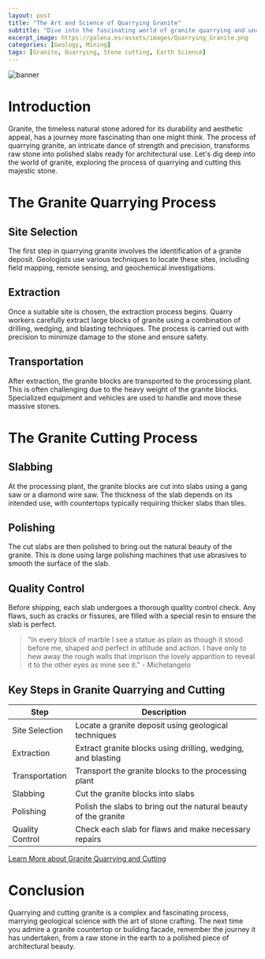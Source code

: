 ```yaml
---
layout: post
title: "The Art and Science of Quarrying Granite"
subtitle: "Dive into the fascinating world of granite quarrying and uncover the processes that transform raw stone into polished beauty."
excerpt_image: https://galena.es/assets/images/Quarrying_Granite.png
categories: [Geology, Mining]
tags: [Granite, Quarrying, Stone cutting, Earth Science]
---
```

![banner](https://galena.es/assets/images/Quarrying_Granite.png)

# Introduction

Granite, the timeless natural stone adored for its durability and aesthetic appeal, has a journey more fascinating than one might think. The process of quarrying granite, an intricate dance of strength and precision, transforms raw stone into polished slabs ready for architectural use. Let's dig deep into the world of granite, exploring the process of quarrying and cutting this majestic stone.

# The Granite Quarrying Process

## Site Selection

The first step in quarrying granite involves the identification of a granite deposit. Geologists use various techniques to locate these sites, including field mapping, remote sensing, and geochemical investigations.

## Extraction

Once a suitable site is chosen, the extraction process begins. Quarry workers carefully extract large blocks of granite using a combination of drilling, wedging, and blasting techniques. The process is carried out with precision to minimize damage to the stone and ensure safety.

## Transportation

After extraction, the granite blocks are transported to the processing plant. This is often challenging due to the heavy weight of the granite blocks. Specialized equipment and vehicles are used to handle and move these massive stones.

# The Granite Cutting Process

## Slabbing

At the processing plant, the granite blocks are cut into slabs using a gang saw or a diamond wire saw. The thickness of the slab depends on its intended use, with countertops typically requiring thicker slabs than tiles.

## Polishing

The cut slabs are then polished to bring out the natural beauty of the granite. This is done using large polishing machines that use abrasives to smooth the surface of the slab.

## Quality Control

Before shipping, each slab undergoes a thorough quality control check. Any flaws, such as cracks or fissures, are filled with a special resin to ensure the slab is perfect.

> "In every block of marble I see a statue as plain as though it stood before me, shaped and perfect in attitude and action. I have only to hew away the rough walls that imprison the lovely apparition to reveal it to the other eyes as mine see it." - Michelangelo

## Key Steps in Granite Quarrying and Cutting

| Step        | Description           |
| ------------- |-------------|
| Site Selection | Locate a granite deposit using geological techniques |
| Extraction | Extract granite blocks using drilling, wedging, and blasting |
| Transportation | Transport the granite blocks to the processing plant |
| Slabbing | Cut the granite blocks into slabs |
| Polishing | Polish the slabs to bring out the natural beauty of the granite |
| Quality Control | Check each slab for flaws and make necessary repairs |

[Learn More about Granite Quarrying and Cutting](https://www.naturalstoneinstitute.org/stoneprofessionals/resources/)

# Conclusion

Quarrying and cutting granite is a complex and fascinating process, marrying geological science with the art of stone crafting. The next time you admire a granite countertop or building facade, remember the journey it has undertaken, from a raw stone in the earth to a polished piece of architectural beauty.